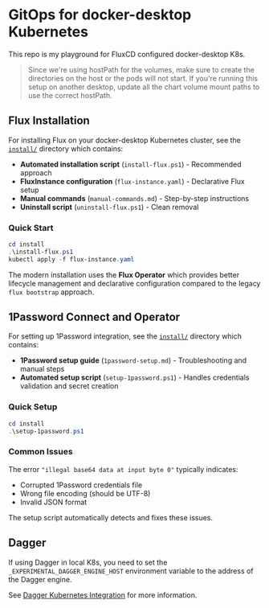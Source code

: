 # GitOps for docker-desktop Kubernetes

This repo is my playground for FluxCD configured docker-desktop K8s.

> Since we're using hostPath for the volumes, make sure to create the directories on the host or the pods will not start. If you're running this setup on another desktop, update all the chart volume mount paths to use the correct hostPath.

## Flux Installation

For installing Flux on your docker-desktop Kubernetes cluster, see the [`install/`](./install/) directory which contains:

- **Automated installation script** (`install-flux.ps1`) - Recommended approach
- **FluxInstance configuration** (`flux-instance.yaml`) - Declarative Flux setup
- **Manual commands** (`manual-commands.md`) - Step-by-step instructions
- **Uninstall script** (`uninstall-flux.ps1`) - Clean removal

### Quick Start

```powershell
cd install
.\install-flux.ps1
kubectl apply -f flux-instance.yaml
```

The modern installation uses the **Flux Operator** which provides better lifecycle management and declarative configuration compared to the legacy `flux bootstrap` approach.

## 1Password Connect and Operator

For setting up 1Password integration, see the [`install/`](./install/) directory which contains:

- **1Password setup guide** (`1password-setup.md`) - Troubleshooting and manual steps
- **Automated setup script** (`setup-1password.ps1`) - Handles credentials validation and secret creation

### Quick Setup

```powershell
cd install
.\setup-1password.ps1
```

### Common Issues

The error `"illegal base64 data at input byte 0"` typically indicates:
- Corrupted 1Password credentials file
- Wrong file encoding (should be UTF-8)
- Invalid JSON format

The setup script automatically detects and fixes these issues.

## Dagger

If using Dagger in local K8s, you need to set the `_EXPERIMENTAL_DAGGER_ENGINE_HOST` environment variable to the address of the Dagger engine.

See [Dagger Kubernetes Integration](https://docs.dagger.io/integrations/kubernetes/) for more information.